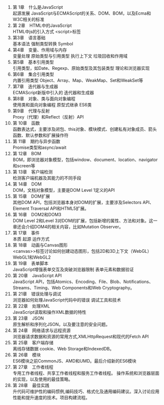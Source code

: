 
1. 第 1章　什么是JavaScript  
    起源发展 JavaScript与ECMAScript的关系、DOM、BOM，以及Ecma和W3C相关的标准
2. 第 2章　HTML中的JavaScript  
    HTML中js的引入方式 &lt;script&gt;标签
3. 第3章　语言基础  
    基本语法 强制类型转换 Symbol
4. 第4章　变量、作用域与内存  
    变量处理 原始类型与引用类型 执行上下文 垃圾回收和作用域
5. 第5章　基本引用类型  
    引用类型，如Date、Regexp、原始类型及其包装类型 理论和浏览器实现
6. 第6章　集合引用类型  
    内置引用类型 Object、Array、Map、WeakMap、Set和WeakSet等
7. 第7章　迭代器与生成器  
    ECMAScript新版中引入的 迭代器和生成器
8. 第8章　对象、类与面向对象编程  
    使用类和面向对象编程 原型式继承 ES6类
9. 第9章　代理与反射  
    Proxy（代理）和Reflect（反射）API
10. 第 10章　函数  
    函数表达式，主要涉及闭包、this对象、模块模式、创建私有对象成员、箭头函数、默认参数和扩展操作符
11. 第 11章　期约与异步函数  
    Promise类型和async/await
12. 第 12章　BOM  
    BOM，即浏览器对象模型，包括window、document、location、navigator和screen等
13. 第 13章　客户端检测  
    检测客户端机器及其能力的不同手段
14. 第 14章　DOM  
    DOM，文档对象模型，主要是DOM Level 1定义的API
15. 第 15章　DOM扩展  
    其他DOM API，包括浏览器本身对DOM的扩展，主要涉及Selectors API、Element Traversal API和HTML5扩展。
16. 第 16章　DOM2和DOM3  
    DOM Level 2和Level 3对DOM的扩展，包括新增的属性、方法和对象。这一章还会介绍DOM4的相关内容，比如Mutation Observer。
17. 第 17章　事件  
    本质 起源 运作方式
18. 第 18章　动画与Canvas图形  
    &lt;canvas>&gt;标签讨论如何创建动态图形，包括2D和3D上下文（WebGL） WebGL1和WebGL2
19. 第 19章　表单脚本  
    JavaScript增强表单交互及突破浏览器限制 表单元素和数据验证
20. 第 20章　JavaScript API  
    JavaScript API，包括Atomics、Encoding、File、Blob、Notifications、Streams、Timing、Web Components和Web Cryptography。
21. 第 21章　错误处理与调试  
    浏览器如何处理JavaScript代码中的错误 调试工具和技术
22. 第 22章　处理XML  
    JavaScript读取和操作XML数据的特性
23. 第 23章　JSON  
    原生解析和序列化JSON，以及要注意的安全问题。
24. 第 24章　网络请求与远程资源  
    浏览器请求数据和资源的常用方式,XMLHttpRequest和现代的Fetch API
25. 第 25章　客户端存储  
    离线存储数据 cookie、Web Storage和IndexedDB。
26. 第 26章　模块  
    ES6模块之前CommonJS、AMD和UMD。最后介绍新的ES6模块
27. 第 27章　工作者线程  
    专用工作者线程、共享工作者线程和服务工作者线程。 操作系统和浏览器层面的实现，以及使用的最佳策略。
28. 第 28章　最佳实践  
    升代码可维护性的编码惯例,编码技巧、格式化及通用编码建议。深入讨论应用性能和提升速度的技术。项目构建流程。







